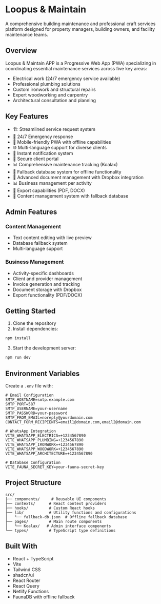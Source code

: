 # Loopus & Maintain

A comprehensive building maintenance and professional craft services platform designed for property managers, building owners, and facility maintenance teams.

## Overview

Loopus & Maintain APP is a Progressive Web App (PWA) specializing in coordinating essential maintenance services across five key areas:
- Electrical work (24/7 emergency service available)
- Professional plumbing solutions
- Custom ironwork and structural repairs
- Expert woodworking and carpentry
- Architectural consultation and planning

## Key Features

- 🏗️ Streamlined service request system
- 🚨 24/7 Emergency response
- 📱 Mobile-friendly PWA with offline capabilities
- 🌐 Multi-language support for diverse clients
- 📧 Instant notification system
- 🔐 Secure client portal
- 📊 Comprehensive maintenance tracking (Koalax)
- 🔄 Fallback database system for offline functionality
- 📄 Advanced document management with Dropbox integration
- 📊 Business management per activity
- 🔄 Export capabilities (PDF, DOCX)
- 📝 Content management system with fallback database

## Admin Features

### Content Management
- Text content editing with live preview
- Database fallback system
- Multi-language support

### Business Management
- Activity-specific dashboards
- Client and provider management
- Invoice generation and tracking
- Document storage with Dropbox
- Export functionality (PDF/DOCX)

## Getting Started

1. Clone the repository
2. Install dependencies:
```bash
npm install
```
3. Start the development server:
```bash
npm run dev
```

## Environment Variables

Create a `.env` file with:

```env
# Email Configuration
SMTP_HOSTNAME=smtp.example.com
SMTP_PORT=587
SMTP_USERNAME=your-username
SMTP_PASSWORD=your-password
SMTP_FROM_EMAIL=noreply@yourdomain.com
CONTACT_FORM_RECIPIENTS=email1@domain.com,email2@domain.com

# WhatsApp Integration
VITE_WHATSAPP_ELECTRICS=+1234567890
VITE_WHATSAPP_PLUMBING=+1234567890
VITE_WHATSAPP_IRONWORK=+1234567890
VITE_WHATSAPP_WOODWORK=+1234567890
VITE_WHATSAPP_ARCHITECTURE=+1234567890

# Database Configuration
VITE_FAUNA_SECRET_KEY=your-fauna-secret-key
```

## Project Structure

```
src/
├── components/     # Reusable UI components
├── contexts/      # React context providers
├── hooks/         # Custom React hooks
├── lib/           # Utility functions and configurations
│   └── fallback-db.json  # Offline fallback database
├── pages/         # Main route components
│   └── Koalax/   # Admin interface components
└── types/         # TypeScript type definitions
```

## Built With

- React + TypeScript
- Vite
- Tailwind CSS
- shadcn/ui
- React Router
- React Query
- Netlify Functions
- FaunaDB with offline fallback
